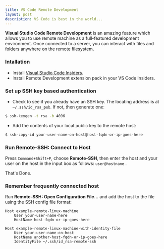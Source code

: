 ```yaml
---
title: VS Code Remote Development
layout: post
description: VS Code is best in the world...
---
```


**Visual Studio Code Remote Development** is an amazing feature which allows you to use remote machine as a full-featured development environment. Once connected to a server, you can interact with files and folders anywhere on the remote filesystem.

### Intallation

- Install [Visual Studio Code Insiders](https://code.visualstudio.com/insiders/).
- Install Remote Development extension pack in your VS Code Insiders.

### Set up SSH key based authentication

- Check to see if you already have an SSH key. The locating address is at `~/.ssh/id_rsa_pub`. If not, then generate one:

```bash
$ ssh-keygen -t rsa -b 4096
```

- Add the contents of your local public key to the remote host:

```bash
$ ssh-copy-id your-user-name-on-host@host-fqdn-or-ip-goes-here
```

### Run Remote-SSH: Connect to Host

Press `Command+Shift+P`, choose **Remote-SSH**, then enter the host and your user on the host in the input box as follows: `user@hostname` . 

That's Done.

### Remember frequently connected host

Run **Remote-SSH: Open Configuration File...** and add the host to the file using the SSH config file format:

```basic
Host example-remote-linux-machine
    User your-user-name-here
    HostName host-fqdn-or-ip-goes-here

Host example-remote-linux-machine-with-identity-file
    User your-user-name-on-host
    HostName another-host-fqdn-or-ip-goes-here
    IdentityFile ~/.ssh/id_rsa-remote-ssh
```